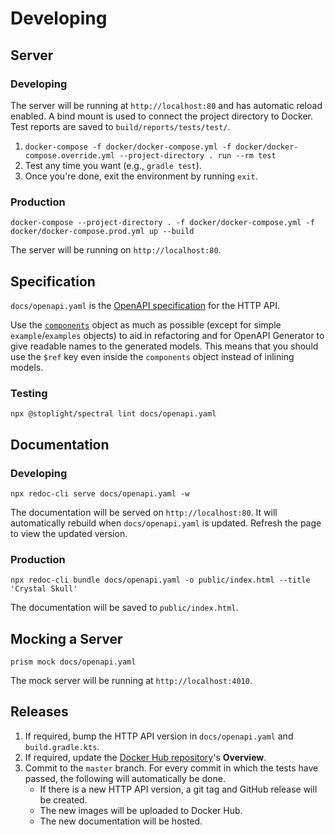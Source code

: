 # Developing

## Server

### Developing

The server will be running at `http://localhost:80` and has automatic reload enabled. A bind mount is used to connect the project directory to Docker. Test reports are saved to `build/reports/tests/test/`.
1. `docker-compose -f docker/docker-compose.yml -f docker/docker-compose.override.yml --project-directory . run --rm test`
1. Test any time you want (e.g., `gradle test`).
1. Once you're done, exit the environment by running `exit`.

### Production

```
docker-compose --project-directory . -f docker/docker-compose.yml -f docker/docker-compose.prod.yml up --build
```

The server will be running on `http://localhost:80`.

## Specification

`docs/openapi.yaml` is the [OpenAPI specification](https://swagger.io/specification/) for the HTTP API. 

Use the [`components`](https://swagger.io/specification/#componentsObject) object as much as possible (except for simple `example`/`examples` objects) to aid in refactoring and for OpenAPI Generator to give readable names to the generated models. This means that you should use the `$ref` key even inside the `components` object instead of inlining models.

### Testing

```
npx @stoplight/spectral lint docs/openapi.yaml
```

## Documentation

### Developing

```
npx redoc-cli serve docs/openapi.yaml -w
```

The documentation will be served on `http://localhost:80`. It will automatically rebuild when `docs/openapi.yaml` is updated. Refresh the page to view the updated version.

### Production

```
npx redoc-cli bundle docs/openapi.yaml -o public/index.html --title 'Crystal Skull'
```

The documentation will be saved to `public/index.html`.

## Mocking a Server

`prism mock docs/openapi.yaml`

The mock server will be running at `http://localhost:4010`.

## Releases

1. If required, bump the HTTP API version in `docs/openapi.yaml` and `build.gradle.kts`.
1. If required, update the [Docker Hub repository](https://hub.docker.com/r/neelkamath/crystal-skull)'s **Overview**.
1. Commit to the `master` branch. For every commit in which the tests have passed, the following will automatically be done.
    - If there is a new HTTP API version, a git tag and GitHub release will be created.
    - The new images will be uploaded to Docker Hub.
    - The new documentation will be hosted.
